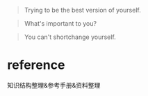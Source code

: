 >Trying to be the best version of yourself.

>What's important to you?

>You can't shortchange yourself.

# reference
知识结构整理&amp;参考手册&amp;资料整理
